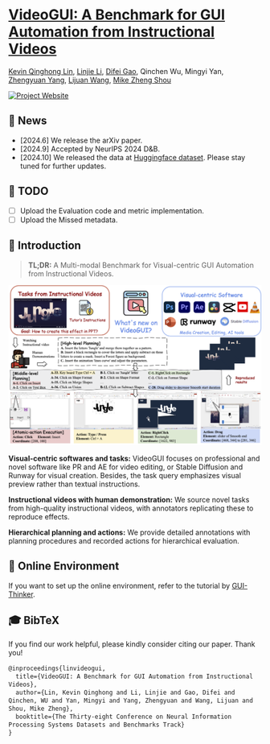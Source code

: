 # [VideoGUI: A Benchmark for GUI Automation from Instructional Videos]([https://showlab.github.io/videogui/](https://arxiv.org/abs/2406.10227))
[Kevin Qinghong Lin](https://qinghonglin.github.io/), [Linjie Li](https://scholar.google.com/citations?user=WR875gYAAAAJ&hl=en), [Difei Gao](https://scholar.google.com/citations?user=No9OsocAAAAJ&hl=en), Qinchen Wu,
Mingyi Yan, [Zhengyuan Yang](https://zyang-ur.github.io/), [Lijuan Wang](https://www.microsoft.com/en-us/research/people/lijuanw/), [Mike Zheng Shou](https://sites.google.com/view/showlab)

[![Project Website](https://img.shields.io/badge/Project-Website-blue)](https://showlab.github.io/videogui/)


## 📢 News
- [2024.6] We release the arXiv paper.
- [2024.9] Accepted by NeurIPS 2024 D&B.
- [2024.10] We released the data at [Huggingface dataset](https://huggingface.co/VideoGUI). Please stay tuned for further updates.

## 📝 TODO
- [ ] Upload the Evaluation code and metric implementation.
- [ ] Upload the Missed metadata.

## 📖 Introduction
> **TL;DR:** A Multi-modal Benchmark for Visual-centric GUI Automation from Instructional Videos.

![overview](./assets/teaser.png)

**Visual-centric softwares and tasks:** VideoGUI focuses on professional and novel software like PR and AE for video editing, or Stable Diffusion and Runway for visual creation. Besides, the task query emphasizes visual preview rather than textual instructions.

**Instructional videos with human demonstration:** We source novel tasks from high-quality instructional videos, with annotators replicating these to reproduce effects.

**Hierarchical planning and actions:** We provide detailed annotations with planning procedures and recorded actions for hierarchical evaluation.

## 🔨 Online Environment
If you want to set up the online environment, refer to the tutorial by [GUI-Thinker](https://github.com/showlab/GUI-Thinker).

## 🎓 BibTeX
If you find our work helpful, please kindly consider citing our paper. Thank you!
```
@inproceedings{linvideogui,
  title={VideoGUI: A Benchmark for GUI Automation from Instructional Videos},
  author={Lin, Kevin Qinghong and Li, Linjie and Gao, Difei and Qinchen, WU and Yan, Mingyi and Yang, Zhengyuan and Wang, Lijuan and Shou, Mike Zheng},
  booktitle={The Thirty-eight Conference on Neural Information Processing Systems Datasets and Benchmarks Track}
}
```
